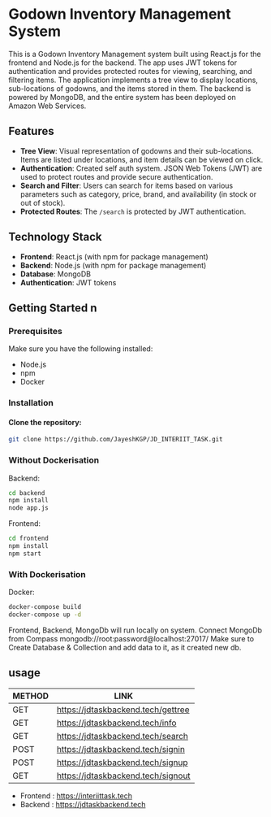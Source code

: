 # Godown Inventory Management System

This is a Godown Inventory Management system built using React.js for the frontend and Node.js for the backend. The app uses JWT tokens for authentication and provides protected routes for viewing, searching, and filtering items. The application implements a tree view to display locations, sub-locations of godowns, and the items stored in them. The backend is powered by MongoDB, and the entire system has been deployed on Amazon Web Services.

## Features

- **Tree View**: Visual representation of godowns and their sub-locations. Items are listed under locations, and item details can be viewed on click.
- **Authentication**: Created self auth system. JSON Web Tokens (JWT) are used to protect routes and provide secure authentication.
- **Search and Filter**: Users can search for items based on various parameters such as category, price, brand, and availability (in stock or out of stock).
- **Protected Routes**: The `/search` is protected by JWT authentication.

## Technology Stack

- **Frontend**: React.js (with npm for package management)
- **Backend**: Node.js (with npm for package management)
- **Database**: MongoDB
- **Authentication**: JWT tokens

## Getting Started n

### Prerequisites

Make sure you have the following installed:

- Node.js 
- npm
- Docker



### Installation

#### Clone the repository:

```bash
git clone https://github.com/JayeshKGP/JD_INTERIIT_TASK.git
```

### Without Dockerisation
Backend:
```bash
cd backend
npm install 
node app.js
```

Frontend:
```bash
cd frontend
npm install
npm start
```

### With Dockerisation
Docker:
```bash
docker-compose build
docker-compose up -d
```

Frontend, Backend, MongoDb will run locally on system.
Connect MongoDb from Compass mongodb://root:password@localhost:27017/
Make sure to Create Database & Collection and add data to it, as it created new db.


## usage
| METHOD  | LINK |
| ------------- | ------------- |
| GET  | https://jdtaskbackend.tech/gettree |
| GET  | https://jdtaskbackend.tech/info |
| GET  |  https://jdtaskbackend.tech/search |
| POST  |  https://jdtaskbackend.tech/signin |
| POST  |  https://jdtaskbackend.tech/signup |
| GET  | https://jdtaskbackend.tech/signout  |


- Frontend :  https://interiittask.tech
- Backend : https://jdtaskbackend.tech
